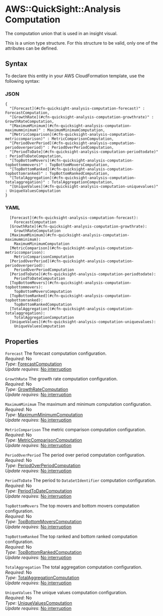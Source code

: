 # AWS::QuickSight::Analysis Computation<a name="aws-properties-quicksight-analysis-computation"></a>

The computation union that is used in an insight visual\.

This is a union type structure\. For this structure to be valid, only one of the attributes can be defined\.

## Syntax<a name="aws-properties-quicksight-analysis-computation-syntax"></a>

To declare this entity in your AWS CloudFormation template, use the following syntax:

### JSON<a name="aws-properties-quicksight-analysis-computation-syntax.json"></a>

```
{
  "[Forecast](#cfn-quicksight-analysis-computation-forecast)" : ForecastComputation,
  "[GrowthRate](#cfn-quicksight-analysis-computation-growthrate)" : GrowthRateComputation,
  "[MaximumMinimum](#cfn-quicksight-analysis-computation-maximumminimum)" : MaximumMinimumComputation,
  "[MetricComparison](#cfn-quicksight-analysis-computation-metriccomparison)" : MetricComparisonComputation,
  "[PeriodOverPeriod](#cfn-quicksight-analysis-computation-periodoverperiod)" : PeriodOverPeriodComputation,
  "[PeriodToDate](#cfn-quicksight-analysis-computation-periodtodate)" : PeriodToDateComputation,
  "[TopBottomMovers](#cfn-quicksight-analysis-computation-topbottommovers)" : TopBottomMoversComputation,
  "[TopBottomRanked](#cfn-quicksight-analysis-computation-topbottomranked)" : TopBottomRankedComputation,
  "[TotalAggregation](#cfn-quicksight-analysis-computation-totalaggregation)" : TotalAggregationComputation,
  "[UniqueValues](#cfn-quicksight-analysis-computation-uniquevalues)" : UniqueValuesComputation
}
```

### YAML<a name="aws-properties-quicksight-analysis-computation-syntax.yaml"></a>

```
  [Forecast](#cfn-quicksight-analysis-computation-forecast):
    ForecastComputation
  [GrowthRate](#cfn-quicksight-analysis-computation-growthrate):
    GrowthRateComputation
  [MaximumMinimum](#cfn-quicksight-analysis-computation-maximumminimum):
    MaximumMinimumComputation
  [MetricComparison](#cfn-quicksight-analysis-computation-metriccomparison):
    MetricComparisonComputation
  [PeriodOverPeriod](#cfn-quicksight-analysis-computation-periodoverperiod):
    PeriodOverPeriodComputation
  [PeriodToDate](#cfn-quicksight-analysis-computation-periodtodate):
    PeriodToDateComputation
  [TopBottomMovers](#cfn-quicksight-analysis-computation-topbottommovers):
    TopBottomMoversComputation
  [TopBottomRanked](#cfn-quicksight-analysis-computation-topbottomranked):
    TopBottomRankedComputation
  [TotalAggregation](#cfn-quicksight-analysis-computation-totalaggregation):
    TotalAggregationComputation
  [UniqueValues](#cfn-quicksight-analysis-computation-uniquevalues):
    UniqueValuesComputation
```

## Properties<a name="aws-properties-quicksight-analysis-computation-properties"></a>

`Forecast` <a name="cfn-quicksight-analysis-computation-forecast"></a>
The forecast computation configuration\.  
_Required_: No  
_Type_: [ForecastComputation](aws-properties-quicksight-analysis-forecastcomputation.md)  
_Update requires_: [No interruption](https://docs.aws.amazon.com/AWSCloudFormation/latest/UserGuide/using-cfn-updating-stacks-update-behaviors.html#update-no-interrupt)

`GrowthRate` <a name="cfn-quicksight-analysis-computation-growthrate"></a>
The growth rate computation configuration\.  
_Required_: No  
_Type_: [GrowthRateComputation](aws-properties-quicksight-analysis-growthratecomputation.md)  
_Update requires_: [No interruption](https://docs.aws.amazon.com/AWSCloudFormation/latest/UserGuide/using-cfn-updating-stacks-update-behaviors.html#update-no-interrupt)

`MaximumMinimum` <a name="cfn-quicksight-analysis-computation-maximumminimum"></a>
The maximum and minimum computation configuration\.  
_Required_: No  
_Type_: [MaximumMinimumComputation](aws-properties-quicksight-analysis-maximumminimumcomputation.md)  
_Update requires_: [No interruption](https://docs.aws.amazon.com/AWSCloudFormation/latest/UserGuide/using-cfn-updating-stacks-update-behaviors.html#update-no-interrupt)

`MetricComparison` <a name="cfn-quicksight-analysis-computation-metriccomparison"></a>
The metric comparison computation configuration\.  
_Required_: No  
_Type_: [MetricComparisonComputation](aws-properties-quicksight-analysis-metriccomparisoncomputation.md)  
_Update requires_: [No interruption](https://docs.aws.amazon.com/AWSCloudFormation/latest/UserGuide/using-cfn-updating-stacks-update-behaviors.html#update-no-interrupt)

`PeriodOverPeriod` <a name="cfn-quicksight-analysis-computation-periodoverperiod"></a>
The period over period computation configuration\.  
_Required_: No  
_Type_: [PeriodOverPeriodComputation](aws-properties-quicksight-analysis-periodoverperiodcomputation.md)  
_Update requires_: [No interruption](https://docs.aws.amazon.com/AWSCloudFormation/latest/UserGuide/using-cfn-updating-stacks-update-behaviors.html#update-no-interrupt)

`PeriodToDate` <a name="cfn-quicksight-analysis-computation-periodtodate"></a>
The period to `DataSetIdentifier` computation configuration\.  
_Required_: No  
_Type_: [PeriodToDateComputation](aws-properties-quicksight-analysis-periodtodatecomputation.md)  
_Update requires_: [No interruption](https://docs.aws.amazon.com/AWSCloudFormation/latest/UserGuide/using-cfn-updating-stacks-update-behaviors.html#update-no-interrupt)

`TopBottomMovers` <a name="cfn-quicksight-analysis-computation-topbottommovers"></a>
The top movers and bottom movers computation configuration\.  
_Required_: No  
_Type_: [TopBottomMoversComputation](aws-properties-quicksight-analysis-topbottommoverscomputation.md)  
_Update requires_: [No interruption](https://docs.aws.amazon.com/AWSCloudFormation/latest/UserGuide/using-cfn-updating-stacks-update-behaviors.html#update-no-interrupt)

`TopBottomRanked` <a name="cfn-quicksight-analysis-computation-topbottomranked"></a>
The top ranked and bottom ranked computation configuration\.  
_Required_: No  
_Type_: [TopBottomRankedComputation](aws-properties-quicksight-analysis-topbottomrankedcomputation.md)  
_Update requires_: [No interruption](https://docs.aws.amazon.com/AWSCloudFormation/latest/UserGuide/using-cfn-updating-stacks-update-behaviors.html#update-no-interrupt)

`TotalAggregation` <a name="cfn-quicksight-analysis-computation-totalaggregation"></a>
The total aggregation computation configuration\.  
_Required_: No  
_Type_: [TotalAggregationComputation](aws-properties-quicksight-analysis-totalaggregationcomputation.md)  
_Update requires_: [No interruption](https://docs.aws.amazon.com/AWSCloudFormation/latest/UserGuide/using-cfn-updating-stacks-update-behaviors.html#update-no-interrupt)

`UniqueValues` <a name="cfn-quicksight-analysis-computation-uniquevalues"></a>
The unique values computation configuration\.  
_Required_: No  
_Type_: [UniqueValuesComputation](aws-properties-quicksight-analysis-uniquevaluescomputation.md)  
_Update requires_: [No interruption](https://docs.aws.amazon.com/AWSCloudFormation/latest/UserGuide/using-cfn-updating-stacks-update-behaviors.html#update-no-interrupt)
